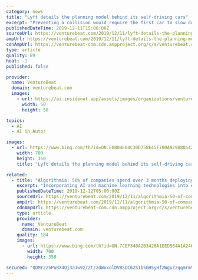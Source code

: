 ```yaml
---
category: news
title: "Lyft details the planning model behind its self-driving cars"
excerpt: "Preventing a collision would require the first car to slow down, but just how dramatic should that slowdown be? Lyft’s self-driving prototypes tap what the company calls a “human-inspired” planning approach to determine this. Originally, they used a baseline AI model that didn’t account for the velocity of obstacles, but the newest ..."
publishedDateTime: 2019-12-11T15:00:00Z
sourceUrl: https://venturebeat.com/2019/12/11/lyft-details-the-planning-model-behind-its-self-driving-cars/
ampUrl: https://venturebeat.com/2019/12/11/lyft-details-the-planning-model-behind-its-self-driving-cars/amp/
cdnAmpUrl: https://venturebeat-com.cdn.ampproject.org/c/s/venturebeat.com/2019/12/11/lyft-details-the-planning-model-behind-its-self-driving-cars/amp/
type: article
quality: 89
heat: -1
published: false

provider:
  name: VentureBeat
  domain: venturebeat.com
  images:
    - url: https://ai.insideout.app/assets/images/organizations/venturebeat.com-50x50.jpg
      width: 50
      height: 50

topics:
  - AI
  - AI in Autos

images:
  - url: https://www.bing.com/th?id=ON.F0804E04C30D758E45F700A929880542
    width: 700
    height: 350
    title: "Lyft details the planning model behind its self-driving cars"

related:
  - title: "Algorithmia: 50% of companies spend over 3 months deploying a single AI model"
    excerpt: "Incorporating AI and machine learning technologies into everyday workflows isn’t as easy as the testimonials would have you believe. That’s the top-level finding from a survey of 750 business decision makers conducted by Algorithmia, which found that while machine learning maturity in the enterprise is generally increasing, the majority of ..."
    publishedDateTime: 2019-12-12T05:00:00Z
    sourceUrl: https://venturebeat.com/2019/12/11/algorithmia-50-of-companies-spend-upwards-of-three-months-deploying-a-single-ai-model/
    ampUrl: https://venturebeat.com/2019/12/11/algorithmia-50-of-companies-spend-upwards-of-three-months-deploying-a-single-ai-model/amp/
    cdnAmpUrl: https://venturebeat-com.cdn.ampproject.org/c/s/venturebeat.com/2019/12/11/algorithmia-50-of-companies-spend-upwards-of-three-months-deploying-a-single-ai-model/amp/
    type: article
    provider:
      name: VentureBeat
      domain: venturebeat.com
    quality: 184
    images:
      - url: https://www.bing.com/th?id=ON.7CEF340A2B3428A1EED564A1A2461613
        width: 700
        height: 350

secured: "QOMr2z5PuBX4Qj3aJw9z/ZtzzdWuxolDVBSOC62S1b5GH5yHf2WguZzqqmrmVx6JvNtJR+lSmOPT85WtgwM0pB00rPjOllauSlCPFEikHrr2Qw/9d7mXYcYD74OnPn0gZX+IZpkOIZQ5tJQYllZH75ZRh69Arix3O+8XKlqcMNvCVN/4Mt+e2+M0lyeb1pXeX6mBXd3HH/FgG62+SxBaOel3gm3OlCcLD1Wok/PJdalvfZaAjTikd6xgHUdsgyYCfGjFg6ynKDaWtnWyjObUiw==;HIZ8isbA3a7Vu9oLt2Y4sw=="
---
```


